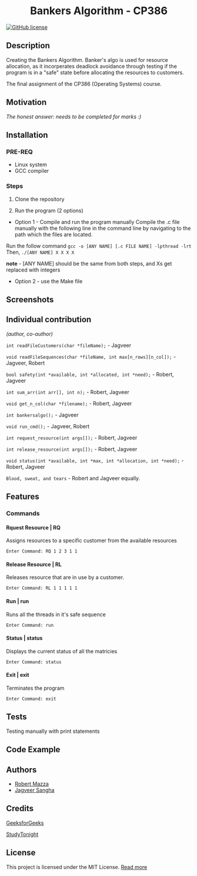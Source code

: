 <h1 align="center">Bankers Algorithm - CP386</h1>

[![GitHub license](https://img.shields.io/github/license/Naereen/StrapDown.js.svg)](https://github.com/Robert336/CP386-Final-Assignment/blob/main/LICENSE)
## Description
Creating the Bankers Algorithm. Banker's algo is used for resource allocation, as it incorperates deadlock avoidance through testing if the program is in a "safe" state before allocating the resources to customers. 


The final assignment of the CP386 (Operating Systems) course. 

## Motivation
*The honest answer: needs to be completed for marks :)*

## Installation
### PRE-REQ
- Linux system
- GCC compiler

### Steps
1. Clone the repository

2. Run the program (2 options)
- Option 1 - Compile and run the program manually
Compile the .c file manually with the following line in the command line by navigating to the path which the files are located.

Run the follow command 
`gcc -o [ANY NAME] [.c FILE NAME] -lpthread -lrt`
Then, 
`./[ANY NAME] X X X X`

**note** - [ANY NAME] should be the same from both steps, and Xs get replaced with integers

- Option 2 - use the Make file
## Screenshots

## Individual contribution
*(author, co-author)*

`int readFileCustomers(char *fileName);` - Jagveer

`void readFileSequences(char *fileName, int max[n_rows][n_col]);` - Jagveer, Robert

`bool safety(int *available, int *allocated, int *need);` - Robert, Jagveer

`int sum_arr(int arr[], int n);` - Robert, Jagveer

`void get_n_col(char *filename);` - Robert, Jagveer

`int bankersalgo();` - Jagveer

`void run_cmd();` - Jagveer, Robert

`int request_resource(int args[]);` - Robert, Jagveer

`int release_resource(int args[]);` - Robert, Jagveer

`void status(int *available, int *max, int *allocation, int *need);` - Robert, Jagveer

`Blood, sweat, and tears` - Robert and Jagveer equally.


## Features
### Commands
#### Rquest Resource | RQ

Assigns resources to a specific customer from the available resources

```
Enter Command: RQ 1 2 3 1 1
```

#### Release Resource | RL

Releases resource that are in use by a customer.

```
Enter Command: RL 1 1 1 1 1
```

#### Run | run

Runs all the threads in it's safe sequence

```
Enter Command: run
```

#### Status | status

Displays the current status of all the matricies

```
Enter Command: status
```

#### Exit | exit

Terminates the program

```
Enter Command: exit
```
## Tests
Testing manually with print statements

## Code Example
## Authors
- [Robert Mazza](https://github.com/Robert336)
- [Jagveer Sangha](https://github.com/Jagveer-Sangha)
## Credits
[GeeksforGeeks](https://www.geeksforgeeks.org/bankers-algorithm-in-operating-system-2/)

[StudyTonight](https://www.studytonight.com/operating-system/bankers-algorithm)

## License
This project is licensed under the MIT License.
[Read more](https://github.com/Robert336/CP386-Final-Assignment/blob/main/LICENSE)

